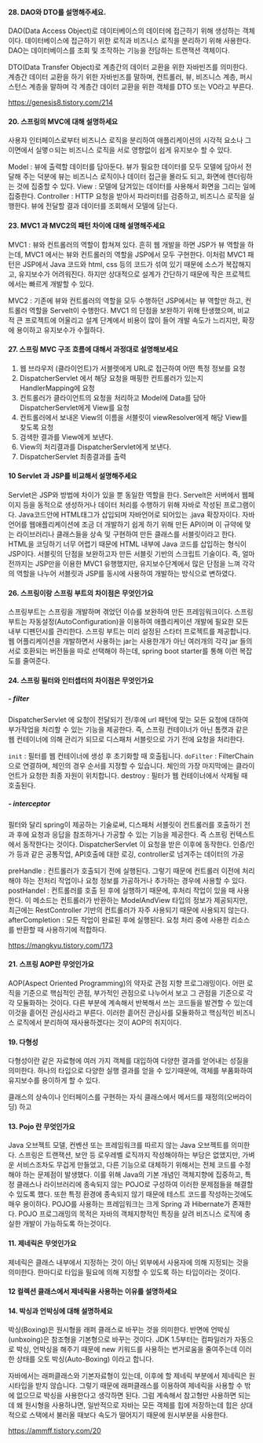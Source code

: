 #### 28. DAO와 DTO를 설명해주세요.

DAO(Data Access Object)로 데이터베이스의 데이터에 접근하기 위해 생성하는 객체이다. 데이터베이스에 접근하기 위한 로직과 비즈니스 로직을 분리하기 위해 사용한다. DAO는 데이터베이스를 조회 및 조작하는 기능을 전담하는 트랜잭션 객체이다. 

DTO(Data Transfer Object)로 계층간의 데이터 교환을 위한 자바빈즈를 의미한다. 계층간 데이터 교환을 하기 위한 자바빈즈를 말하며, 컨트롤러, 뷰, 비즈니스 계층, 퍼시스턴스 계층을 말하며 각 계층간 데이터 교환을 위한 객체를 DTO 또는 VO라고 부른다.

https://genesis8.tistory.com/214

#### 20. 스프링의 MVC에 대해 설명하세요

사용자 인터페이스로부터 비즈니스 로직을 분리하여 애플리케이션의 시각적 요소나 그 이면에서 실앻ㅇ되는 비즈니스 로직을 서로 영향없이 쉽게 유지보수 할 수 있다.

Model : 뷰에 출력할 데이터를 담아둔다. 뷰가 필요한 데이터를 모두 모델에 담아서 전달해 주는 덕분에 뷰는 비즈니스 로직이나 데이터 접근을 몰라도 되고, 화면에 렌더링하는 것에 집중할 수 있다.
View : 모델에 담겨있는 데이터를 사용해서 화면을 그리는 일에 집중한다.
Controller : HTTP 요청을 받아서 파라미터를 검증하고, 비즈니스 로직을 실행한다. 뷰에 전달할 결과 데이터를 조회해서 모델에 담는다.

#### 23. MVC1 과 MVC2의 패턴 차이에 대해 설명해주세요

MVC1 : 뷰와 컨트롤러의 역할이 합쳐져 있다. 흔히 웹 개발을 하면 JSP가 뷰 역할을 하는데, MVC1 에서는 뷰와 컨트롤러의 역할을 JSP에서 모두 구현한다. 이처럼 MVC1 패턴은 JSP에서 Java 코드와 html, css 등의 코드가 섞여 있기 때문에 소스가 복잡해지고, 유지보수가 어려워진다. 하지만 상대적으로 설계가 간단하기 때문에 작은 프로젝트에서는 빠르게 개발할 수 있다.

MVC2 : 기존에 뷰와 컨트롤러의 역할을 모두 수행하던 JSP에서는 뷰 역할만 하고, 컨트롤러 역할을 Servelt이 수행한다. MVC1 의 단점을 보완하기 위해 탄생했으며, 비교적 큰 프로젝트에 어울리고 설계 단계에서 비용이 많이 들어 개발 속도가 느리지만, 확장에 용이하고 유지보수가 수월하다.

####  27. 스프링 MVC 구조 흐름에 대해서 과정대로 설명해보세요

1. 웹 브라우저 (클라이언트)가 서블렛에게 URL로 접근하여 어떤 특정 정보를 요청
2. DispatcherServlet 에서 해당 요청을 매핑한 컨트롤러가 있는지 HandlerMapping에 요청
3. 컨트롤러가 클라이언트의 요청을 처리하고 Model에 Data를 담아 DispatcherServlet에게 View를 요청
4. 컨트롤러에서 보내온 View의 이름을 서블릿이 viewResolver에게 해당 View를 찾도록 요청
5. 검색한 결과를 View에게 보낸다.
6. View의 처리결과를 DispatcherServlet에게 보낸다. 
7. DispatcherServlet 최종결과를 출력

#### 10 Servlet 과 JSP를 비교해서 설명해주세요

Servlet은 JSP와 방법에 차이가 있을 뿐 동일한 역할을 한다.
Servelt은 서버에서 웹페이지 등을 동적으로 생성하거나 데이터 처리를 수행하기 위해 자바로 작성된 프로그램이다. Java코드안에 HTML태그가 삽입되며 자바언어로 되어있는 .java 확장자이다. 자바언어를 웹애플리케이션에 조금 더 개발하기 쉽게 하기 위해 만든 API이며 이 규약에 맞는 라이브러리나 클래스들을 상속 및 구현하여 만든 클래스를 서블릿이라고 한다.
HTML을 코딩하기 너무 어렵기 때문에 HTML 내부에 Java 코드를 삽입하는 형식이 JSP이다. 서블릿의 단점을 보완하고자 만든 서블릿 기반의 스크립트 기술이다. 
즉, 얼마전까지는 JSP만을 이용한 MVC1 유행했지만, 유지보수단계에서 많은 단점을 느껴 각각의 역할을 나누어 서블릿과 JSP를 동시에 사용하여 개발하는 방식으로 변하였다. 

#### 26. 스프링이랑 스프링 부트의 차이점은 무엇인가요

스프링부트는 스프링을 개발하며 겪었던 이슈를 보완하여 만든 프레임워크이다. 스프링부트는 자동설정(AutoConfiguration)을 이용하여 애플리케이션 개발에 필요한 모든 내부 디펜던시를 관리한다. 
스프링 부트는 미리 설정된 스타터 프로젝트를 제공합니다. 웹 어플리케이션을 개발하면서 사용하는 jar는 사용한개가 아닌 여러개의 각각 jar 들의 서로 호환되는 버전들을 따로 선택해야 하는데, spring boot starter를 통해 이런 복잡도를 줄여준다. 

#### 24. 스프링 필터와 인터셉터의 차이점은 무엇인가요

##### - filter

DispatcherServlet 에 요청이 전달되기 전/후에 url 패턴에 맞는 모든 요청에 대하여 부가작업을 처리할 수 있는 기능을 제공한다. 즉, 스프링 컨테이너가 아닌 톰캣과 같은 웹 컨테이너에 의해 관리가 되므로 디스패처 서블릿으로 가기 전에 요청을 처리한다.

`init` : 필터를 웹 컨테이너에 생성 후 초기화할 때 호출됩니다.
`doFilter` : FilterChain으로 연결하며, 체인의 경우 순서를 지정할 수 있습니다. 체인의 가장 마지막에는 클라이언트가 요청한 최종 자원이 위치합니다.
destroy : 필터가 웹 컨테이너에서 삭제될 때 호출된다.

##### - interceptor

필터와 달리 spring이 제공하는 기술로써, 디스패처 서블릿이 컨트롤러를 호출하기 전과 후에 요청과 응답을 참조하거나 가공할 수 있는 기능을 제공한다. 즉 스프링 컨텍스트에서 동작한다는 것이다. DispatcherServlet 이 요청을 받은 이후에 동작한다.
인증/인가 등과 같은 공통작업, API호출에 대한 로깅, controller로 넘겨주는 데이터의 가공

preHandle : 컨트롤러가 호출되기 전에 실행된다. 그렇기 때문에 컨트롤러 이전에 처리해야 하는 전처리 작업이나 요청 정보를 가공하거나 추가하는 경우에 사용할 수 있다.
postHandel : 컨트롤러를 호출 된 후에 실행하기 때문에, 후처리 작업이 있을 때 사용한다. 이 메소드는 컨트롤러가 반환하는 ModelAndView 타입의 정보가 제공되지만, 최근에는 RestController 기반의 컨트롤러가 자주 사용되기 때문에 사용되지 않는다.
afterCompletion : 모든 작업이 완료된 후에 실행된다. 요청 처리 중에 사용한 리소스를 반환할 때 사용하기에 적합하다.

https://mangkyu.tistory.com/173

#### 21. 스프링 AOP란 무엇인가요

AOP(Aspect Oriented Programming)의 약자로 관점 지향 프로그래밍이다. 어떤 로직을 기준으로 핵심적인 관점, 부가적인 관점으로 나누어서 보고 그 관점을 기준으로 각각 모듈화하는 것이다. 다른 부분에 계속해서 반복해서 쓰는 코드들을 발견할 수 있는데 이것을 흩어진 관심사라고 부른다. 이러한 흩어진 관심사를 모듈화하고 핵심적인 비즈니스 로직에서 분리하여 재사용하겠다는 것이 AOP의 취지이다. 

#### 19. 다형성

다형성이란 같은 자료형에 여러 가지 객체를 대입하여 다양한 결과를 얻어내는 성질을 의미한다. 하나의 타입으로 다양한 실행 결과를 얻을 수 있기때문에, 객체를 부품화하여 유지보수를 용이하게 할 수 있다.

클래스의 상속이나 인터페이스를 구현하는 자식 클래스에서 메서드를 재정의(오버라이딩) 하고 

#### 13. Pojo 란 무엇인가요

Java 오브젝트 모델, 컨벤션 또는 프레임워크를 따르지 않는 Java 오브젝트를 의미한다. 스프링은 트랜잭션, 보안 등 로우레벨 로직까지 작성해야하는 부담은 없앴지만, 가벼운 서비스조차도 무겁게 만들었고, 다른 기능으로 대체하기 위해서는 전체 코드를 수정해야 하는 문제점이 발생했다. 이를 위해 Java의 기본 개념인 객체지향에 집중하고, 특정 클래스나 라이브러리에 종속되지 않는 POJO로 구성하여 이러한 문제점들을 해결할 수 있도록 했다. 또한 특정 환경에 종속되지 않기 때문에 테스트 코드를 작성하는것에도 매우 용이하다.
POJO를 사용하는 프레임워크는 크게 Spring 과 Hibernate가 존재한다.
POJO 프로그래밍의 목적은 자바의 객체지향적인 특징을 살려 비즈니스 로직에 충실한 개발이 가능하도록 하는것이다. 

#### 11. 제네릭은 무엇인가요

제네릭은 클래스 내부에서 지정하는 것이 아닌 외부에서 사용자에 의해 지정되는 것을 의미한다. 한마디로 타입을 필요에 의해 지정할 수 있도록 하는 타입이라는 것이다.

#### 12 컬렉션 클래스에서 제네릭을 사용하는 이유를 설명하세요

#### 14. 박싱과 언박싱에 대해 설명하세요

박싱(Boxing)은 원시형을 래퍼 클래스로 바꾸는 것을 의미한다. 반면에 언박싱(unbxoing)은 참조형을 기본형으로 바꾸는 것이다. 
JDK 1.5부터는 컴파일러가 자동으로 박싱, 언박싱을 해주기 때문에 new 키워드를 사용하는 번거로움을 줄여주는데 이러한 상태를 오토 박싱(Auto-Boxing) 이라고 합니다. 

자바에서는 래퍼클래스와 기본자료형이 있는데, 이후에 할 제네릭 부분에서 제네릭은 원시타입을 받지 않습니다. 그렇기 때문에 래퍼클래스를 이용하여 제네릭을 사용할 수 밖에 없으므로 박싱을 사용한다고 생각하면 된다. 그럼 계속해서 참고형만 사용하면 되는데 왜 원시형을 사용하냐면, 일반적으로 자바는 모든 객체를 힙에 저장하는데 힙은 상대적으로 스택에서 불러올 때보다 속도가 떨어지기 때문에 원시부분을 사용한다. 


https://ammff.tistory.com/20